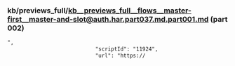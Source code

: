 ### kb/previews_full/kb__previews_full__flows__master-first__master-and-slot@auth.har.part037.md.part001.md (part 002)

```md
",
                            "scriptId": "11924",
                            "url": "https://
```

```
